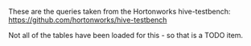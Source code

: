 These are the queries taken from the Hortonworks hive-testbench: https://github.com/hortonworks/hive-testbench

Not all of the tables have been loaded for this - so that is a TODO item.
